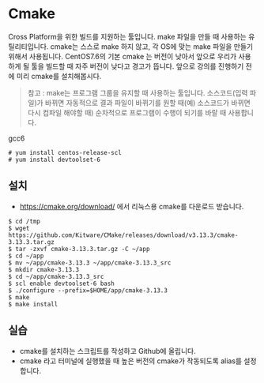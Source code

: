 # Cmake
Cross Platform을 위한 빌드를 지원하는 툴입니다.
make 파일을 만들 때 사용하는 유틸리티입니다.
cmake는 스스로 make 하지 않고, 각 OS에 맞는 make 파일을 만들기 위해서 사용됩니다.
CentOS7.6의 기본 cmake 는 버전이 낮아서 앞으로 우리가 사용하게 될 툴을 빌드할 때 자주 버전이 낮다고 경고가 뜹니다.
앞으로 강의를 진행하기 전에 미리 cmake를 설치해봅시다.

> 참고 : make는 프로그램 그룹을 유지할 때 사용하는 툴입니다.
소스코드(입력 파일)가 바뀌면 자동적으로 결과 파일이 바뀌기를 원할 때(예) 소스코드가 바뀌면 다시 컴파일 해야할 때) 순차적으로 프로그램이 수행이 되기를 바랄 때 사용합니다.

gcc6
```
# yum install centos-release-scl
# yum install devtoolset-6
```

## 설치
- https://cmake.org/download/ 에서 리눅스용 cmake를 다운로드 받습니다.

```
$ cd /tmp
$ wget https://github.com/Kitware/CMake/releases/download/v3.13.3/cmake-3.13.3.tar.gz
$ tar -zxvf cmake-3.13.3.tar.gz -C ~/app
$ cd ~/app
$ mv ~/app/cmake-3.13.3 ~/app/cmake-3.13.3_src
$ mkdir cmake-3.13.3
$ cd ~/app/cmake-3.13.3_src
$ scl enable devtoolset-6 bash
$ ./configure --prefix=$HOME/app/cmake-3.13.3
$ make
$ make install
```

## 실습
- cmake를 설치하는 스크립트를 작성하고 Github에 올립니다.
- cmake 라고 터미널에 실행했을 때 높은 버전의 cmake가 작동되도록 alias를 설정합니다.
